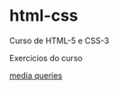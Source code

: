 # html-css
Curso de HTML-5 e CSS-3

Exercicios do curso

<a href="https://gustaoi.github.io/html-css/M%C3%B3dulo-04/ex025-mediaqueries/mq005-responsivo/index.html" target="_blank" rel="next">media queries</a>